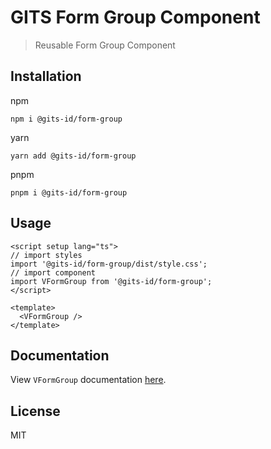 # GITS Form Group Component

> Reusable Form Group Component

## Installation

npm

```
npm i @gits-id/form-group
```

yarn

```
yarn add @gits-id/form-group
```

pnpm

```
pnpm i @gits-id/form-group
```

## Usage

```vue
<script setup lang="ts">
// import styles
import '@gits-id/form-group/dist/style.css';
// import component
import VFormGroup from '@gits-id/form-group';
</script>

<template>
  <VFormGroup />
</template>
```

## Documentation

View `VFormGroup` documentation [here](https://gits-ui.web.app/?path=/story/components-form-group--default).

## License

MIT
